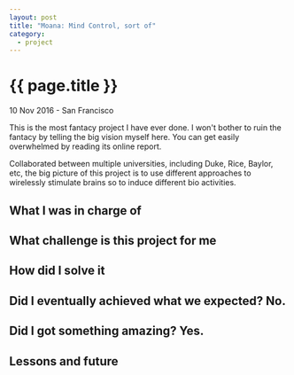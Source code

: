 ```yaml
---
layout: post
title: "Moana: Mind Control, sort of"
category: 
  - project
---
```


{{ page.title }}
================

<p class="meta">10 Nov 2016 - San Francisco</p>

This is the most fantacy project I have ever done. I won't bother to ruin the fantacy by telling the big vision myself here. You can get easily overwhelmed by reading its online report. 

Collaborated between multiple universities, including Duke, Rice, Baylor, etc, the big picture of this project is to use different approaches to wirelessly stimulate brains so to induce different bio activities. 

## What I was in charge of
## What challenge is this project for me
## How did I solve it
## Did I eventually achieved what we expected? No.
## Did I got something amazing? Yes.
## Lessons and future
